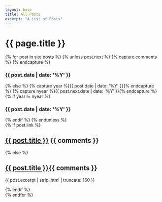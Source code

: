 ```yaml
---
layout: base
title: All Posts
excerpt: "A List of Posts"
---
```


<div id="index">
  <h1>{{ page.title }}</h1>
  {% for post in site.posts %}  
  {% unless post.next %}
    {% capture comments %}
      <span class="comments"><i class="fa fa-fw fa-comments-o"></i><a href="{{ site.url }}{{ post.url }}#disqus_thread"></a></span>
    {% endcapture %}  
    <h3>{{ post.date | date: '%Y' }}</h3>
    {% else %}
      {% capture year %}{{ post.date | date: '%Y' }}{% endcapture %}
      {% capture nyear %}{{ post.next.date | date: '%Y' }}{% endcapture %}
      {% if year != nyear %}
        <h3>{{ post.date | date: '%Y' }}</h3>
      {% endif %}
    {% endunless %}
    <article>
      {% if post.link %}
        <h2 class="link-post"><a href="{{ site.url }}{{ post.url }}" title="{{ post.title }}">{{ post.title }}</a> <a href="{{ post.link }}" target="_blank" title="{{ post.title }}"><i class="fa fa-link"></i></a>{{ comments }}</h2>
      {% else %}
        <h2><a href="{{ site.url }}{{ post.url }}" title="{{ post.title }}">{{ post.title }}</a>{{ comments }}</h2>
        <p>{{ post.excerpt | strip_html | truncate: 160 }}</p>
      {% endif %}
    </article>
  {% endfor %}
</div><!-- /#index -->
